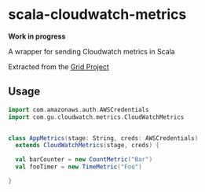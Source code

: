 # scala-cloudwatch-metrics

**Work in progress**

A wrapper for sending Cloudwatch metrics in Scala

Extracted from the [Grid Project](https://github.com/guardian/grid)

## Usage

```scala
import com.amazonaws.auth.AWSCredentials
import com.gu.cloudwatch.metrics.CloudWatchMetrics


class AppMetrics(stage: String, creds: AWSCredentials)  
  extends CloudWatchMetrics(stage, creds) {

  val barCounter = new CountMetric("Bar")
  val fooTimer = new TimeMetric("Foo") 

} 
```
